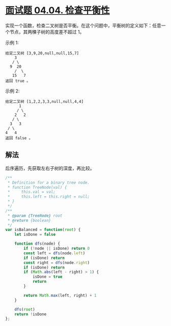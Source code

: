 # [面试题 04.04. 检查平衡性](https://leetcode-cn.com/problems/check-balance-lcci/)
实现一个函数，检查二叉树是否平衡。在这个问题中，平衡树的定义如下：任意一个节点，其两棵子树的高度差不超过 1。


示例 1:
```
给定二叉树 [3,9,20,null,null,15,7]
    3
   / \
  9  20
    /  \
   15   7
返回 true 。
```
示例 2:
```
给定二叉树 [1,2,2,3,3,null,null,4,4]
      1
     / \
    2   2
   / \
  3   3
 / \
4   4
返回 false 。
```
## 解法
后序遍历，先获取左右子树的深度，再比较。
```js
/**
 * Definition for a binary tree node.
 * function TreeNode(val) {
 *     this.val = val;
 *     this.left = this.right = null;
 * }
 */
/**
 * @param {TreeNode} root
 * @return {boolean}
 */
var isBalanced = function(root) {
    let isDone = false

    function dfs(node) {
        if (!node || isDone) return 0
        const left = dfs(node.left)
        if (isDone) return
        const right = dfs(node.right)
        if (isDone) return
        if (Math.abs(left - right) > 1) {
            isDone = true
            return
        }

        return Math.max(left, right) + 1
    }

    dfs(root)
    return !isDone
};
```
